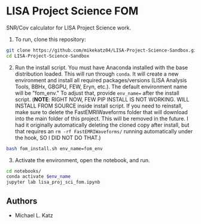 # LISA Project Science FOM

SNR/Cov calculator for LISA Project Science work. 

1) To run, clone this repository:

```sh
git clone https://github.com/mikekatz04/LISA-Project-Science-Sandbox.git
cd LISA-Project-Science-Sandbox
```

2) Run the install script. You must have Anaconda installed with the base distribution loaded. This will run through `conda`. It will create a new environment and install all required packages/versions (LISA Analysis Tools, BBHx, GBGPU, FEW, Eryn, etc.). The default environment name will be "fom_env." To adjust that, provide `env_name=` after the install script. (**NOTE**: RIGHT NOW, FEW PIP INSTALL IS NOT WORKING. WILL INSTALL FROM SOURCE inside install script. If you need to reinstall, make sure to delete the FastEMRIWaveforms folder that will download into the main folder of this project. This will be removed in the future. I had it originally automatically deleting the cloned copy after install, but that requires an `rm -rf FastEMRIWaveforms/` running automatically under the hook, SO I DID NOT DO THAT.)

```sh
bash fom_install.sh env_name=fom_env
```



3) Activate the environment, open the notebook, and run.

```sh
cd notebooks/
conda activate $env_name
jupyter lab lisa_proj_sci_fom.ipynb
```

## Authors

* Michael L. Katz
